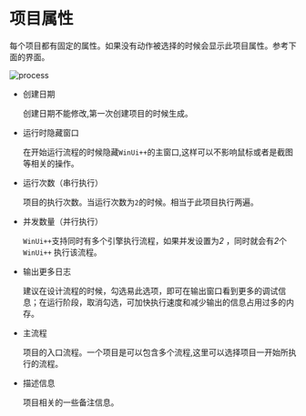 # 项目属性

每个项目都有固定的属性。如果没有动作被选择的时候会显示此项目属性。参考下面的界面。

![process](./images/2022-12-03_120802.png 'size=90%')

* 创建日期 
  
    创建日期不能修改,第一次创建项目的时候生成。

* 运行时隐藏窗口
  
    在开始运行流程的时候隐藏`WinUi++`的主窗口,这样可以不影响鼠标或者是截图等相关的操作。

* 运行次数（串行执行）
  
    项目的执行次数。当运行次数为`2`的时候。相当于此项目执行两遍。
* 并发数量（并行执行）
    
    `WinUi++`支持同时有多个引擎执行流程，如果并发设置为*2* ，同时就会有*2*个`WinUi++` 执行该流程。

* 输出更多日志
  
   建议在设计流程的时候，勾选易此选项，即可在输出窗口看到更多的调试信息；在运行阶段，取消勾选，可加快执行速度和减少输出的信息占用过多的内存。

* 主流程
  
    项目的入口流程。一个项目是可以包含多个流程,这里可以选择项目一开始所执行的流程。

* 描述信息
  
    项目相关的一些备注信息。